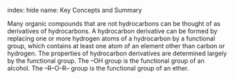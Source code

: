 index: hide
name: Key Concepts and Summary

Many organic compounds that are not hydrocarbons can be thought of as derivatives of hydrocarbons. A hydrocarbon derivative can be formed by replacing one or more hydrogen atoms of a hydrocarbon by a functional group, which contains at least one atom of an element other than carbon or hydrogen. The properties of hydrocarbon derivatives are determined largely by the functional group. The –OH group is the functional group of an alcohol. The –R–O–R– group is the functional group of an ether.
